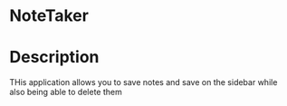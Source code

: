 # NoteTaker


# Description
THis application allows you to save notes and save on the sidebar while also being able to delete them